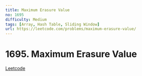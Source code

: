 ```yaml
---
title: Maximum Erasure Value
no: 1695
difficulty: Medium
tags: [Array, Hash Table, Sliding Window]
url: https://leetcode.com/problems/maximum-erasure-value/
---
```


# 1695. Maximum Erasure Value

[Leetcode](https://leetcode.com/problems/maximum-erasure-value/)

